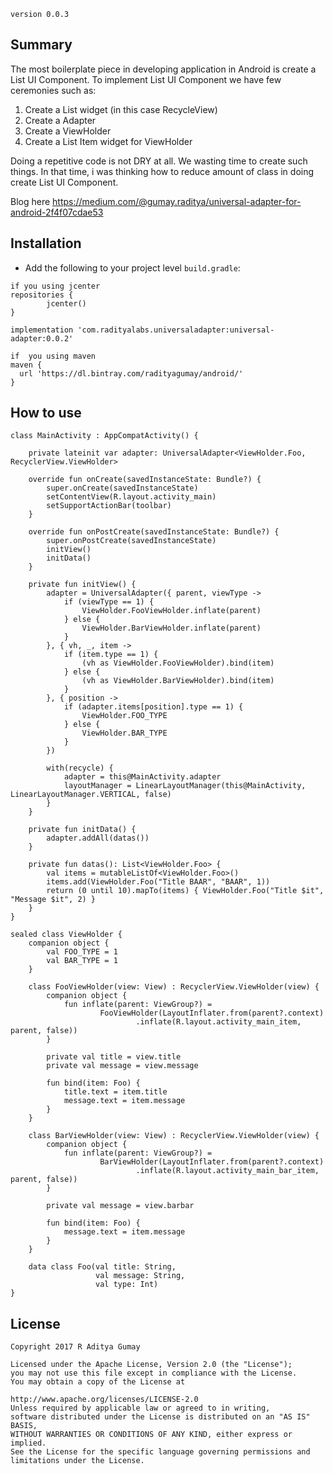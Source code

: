 `version 0.0.3`

## Summary

The most boilerplate piece in developing application in Android is create a List UI Component. To implement List UI Component we have few ceremonies such as:
1. Create a List widget (in this case RecycleView)
2. Create a Adapter
3. Create a ViewHolder
4. Create a List Item widget for ViewHolder

Doing a repetitive code is not DRY at all. We wasting time to create such things. In that time, i was thinking how to reduce amount of class in doing create List UI Component.

Blog here https://medium.com/@gumay.raditya/universal-adapter-for-android-2f4f07cdae53

## Installation

* Add the following to your project level `build.gradle`:

```
if you using jcenter
repositories {
        jcenter()
}

implementation 'com.radityalabs.universaladapter:universal-adapter:0.0.2'
```

```
if  you using maven
maven {
  url 'https://dl.bintray.com/radityagumay/android/'
}
```

## How to use

```
class MainActivity : AppCompatActivity() {

    private lateinit var adapter: UniversalAdapter<ViewHolder.Foo, RecyclerView.ViewHolder>

    override fun onCreate(savedInstanceState: Bundle?) {
        super.onCreate(savedInstanceState)
        setContentView(R.layout.activity_main)
        setSupportActionBar(toolbar)
    }

    override fun onPostCreate(savedInstanceState: Bundle?) {
        super.onPostCreate(savedInstanceState)
        initView()
        initData()
    }

    private fun initView() {
        adapter = UniversalAdapter({ parent, viewType ->
            if (viewType == 1) {
                ViewHolder.FooViewHolder.inflate(parent)
            } else {
                ViewHolder.BarViewHolder.inflate(parent)
            }
        }, { vh, _, item ->
            if (item.type == 1) {
                (vh as ViewHolder.FooViewHolder).bind(item)
            } else {
                (vh as ViewHolder.BarViewHolder).bind(item)
            }
        }, { position ->
            if (adapter.items[position].type == 1) {
                ViewHolder.FOO_TYPE
            } else {
                ViewHolder.BAR_TYPE
            }
        })

        with(recycle) {
            adapter = this@MainActivity.adapter
            layoutManager = LinearLayoutManager(this@MainActivity, LinearLayoutManager.VERTICAL, false)
        }
    }

    private fun initData() {
        adapter.addAll(datas())
    }

    private fun datas(): List<ViewHolder.Foo> {
        val items = mutableListOf<ViewHolder.Foo>()
        items.add(ViewHolder.Foo("Title BAAR", "BAAR", 1))
        return (0 until 10).mapTo(items) { ViewHolder.Foo("Title $it", "Message $it", 2) }
    }
}

sealed class ViewHolder {
    companion object {
        val FOO_TYPE = 1
        val BAR_TYPE = 1
    }

    class FooViewHolder(view: View) : RecyclerView.ViewHolder(view) {
        companion object {
            fun inflate(parent: ViewGroup?) =
                    FooViewHolder(LayoutInflater.from(parent?.context)
                            .inflate(R.layout.activity_main_item, parent, false))
        }

        private val title = view.title
        private val message = view.message

        fun bind(item: Foo) {
            title.text = item.title
            message.text = item.message
        }
    }

    class BarViewHolder(view: View) : RecyclerView.ViewHolder(view) {
        companion object {
            fun inflate(parent: ViewGroup?) =
                    BarViewHolder(LayoutInflater.from(parent?.context)
                            .inflate(R.layout.activity_main_bar_item, parent, false))
        }

        private val message = view.barbar

        fun bind(item: Foo) {
            message.text = item.message
        }
    }

    data class Foo(val title: String,
                   val message: String,
                   val type: Int)
}
```

## License

```
Copyright 2017 R Aditya Gumay

Licensed under the Apache License, Version 2.0 (the "License"); 
you may not use this file except in compliance with the License. 
You may obtain a copy of the License at

http://www.apache.org/licenses/LICENSE-2.0
Unless required by applicable law or agreed to in writing, 
software distributed under the License is distributed on an "AS IS" BASIS, 
WITHOUT WARRANTIES OR CONDITIONS OF ANY KIND, either express or implied. 
See the License for the specific language governing permissions and limitations under the License.
```
